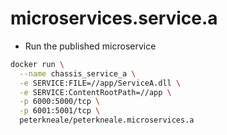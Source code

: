 # microservices.service.a


- Run the published microservice
```sh
docker run \
  --name chassis_service_a \
  -e SERVICE:FILE=//app/ServiceA.dll \
  -e SERVICE:ContentRootPath=//app \
  -p 6000:5000/tcp \
  -p 6001:5001/tcp \
  peterkneale/peterkneale.microservices.a 
```
